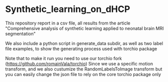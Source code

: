 # Synthetic_learning_on_dHCP
This repository report in a csv file, all results from the article
"Comprehensive analysis of synthetic learning applied to neonatal brain MRI segmentation"


We also include a python script in generate_data subdir, as well as two label file examples, to show the generating process used with torchio package

Note that to make it run you need to use our torchio fork (https://github.com/romainVala/torchio)
Since we use a specific motion transform, and we also custumize the RandomLabelsToImage transform
but you can easily change the json file to rely on the core torchio package only


